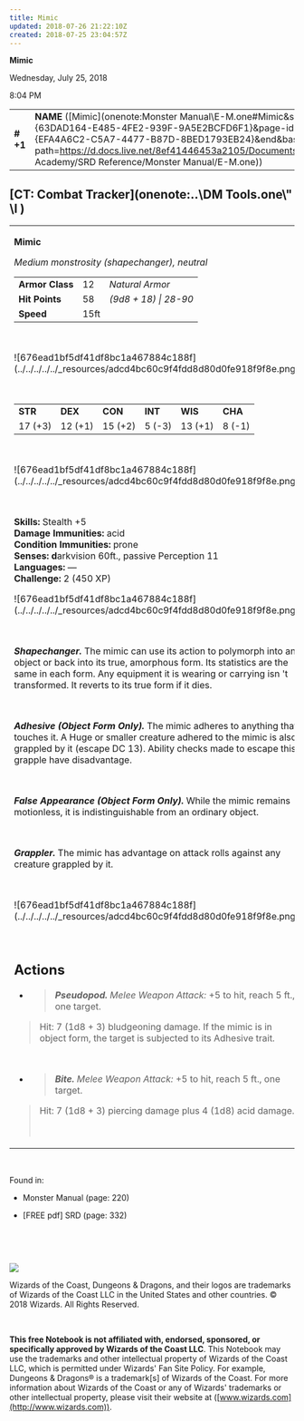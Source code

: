 ```yaml
---
title: Mimic
updated: 2018-07-26 21:22:10Z
created: 2018-07-25 23:04:57Z
---
```


**Mimic**

Wednesday, July 25, 2018

8:04 PM

|           |                                                                                                                                                                                                                                                                                    |        |        |        |     |       |        |
|-----------|------------------------------------------------------------------------------------------------------------------------------------------------------------------------------------------------------------------------------------------------------------------------------------|--------|--------|--------|-----|-------|--------|
| **\# +1** | **NAME** ([Mimic](onenote:Monster Manual\\E-M.one#Mimic&section-id={63DAD164-E485-4FE2-939F-9A5E2BCFD6F1}&page-id={EFA4A6C2-C5A7-4477-B87D-8BED1793EB24}&end&base-path=https://d.docs.live.net/8ef41446453a2105/Documents/Adventure Academy/SRD Reference/Monster Manual/E-M.one)) | **12** | **58** | **58** | \-  | Notes | 450 XP |

## [CT: Combat Tracker](onenote:..\\DM Tools.one\\" \l )

<table><tbody><tr class="odd"><td><p><strong>Mimic</strong></p><p><em>Medium monstrosity (shapechanger), neutral<br />
</em></p><table><tbody><tr class="odd"><td><strong>Armor Class</strong></td><td>12</td><td><em>Natural Armor</em></td></tr><tr class="even"><td><strong>Hit Points</strong></td><td>58</td><td><em>(9d8 + 18) | 28-90</em></td></tr><tr class="odd"><td><strong>Speed</strong></td><td>15ft</td><td> </td></tr></tbody></table><p> </p><p>![676ead1bf5df41df8bc1a467884c188f](../../../../../_resources/adcd4bc60c9f4fdd8d80d0fe918f9f8e.png)</p><p> </p><table><tbody><tr class="odd"><td><strong>STR</strong></td><td><strong>DEX</strong></td><td><strong>CON</strong></td><td><strong>INT</strong></td><td><strong>WIS</strong></td><td><strong>CHA</strong></td></tr><tr class="even"><td>17 (+3)</td><td>12 (+1)</td><td>15 (+2)</td><td>5 (-3)</td><td>13 (+1)</td><td>8 (-1)</td></tr></tbody></table><p> </p><p>![676ead1bf5df41df8bc1a467884c188f](../../../../../_resources/adcd4bc60c9f4fdd8d80d0fe918f9f8e.png)</p><p> </p><p><strong>Skills:</strong> Stealth +5<br />
<strong>Damage Immunities:</strong> acid<br />
<strong>Condition Immunities:</strong> prone<br />
<strong>Senses: d</strong>arkvision 60ft., passive Perception 11<br />
<strong>Languages:</strong> —<br />
<strong>Challenge:</strong> 2 (450 XP)</p><p>![676ead1bf5df41df8bc1a467884c188f](../../../../../_resources/adcd4bc60c9f4fdd8d80d0fe918f9f8e.png)</p><p> </p><p><em><strong>Shapechanger.</strong></em> The mimic can use its action to polymorph into an object or back into its true, amorphous form. Its statistics are the same in each form. Any equipment it is wearing or carrying isn 't transformed. It reverts to its true form if it dies.</p><p> </p><p><em><strong>Adhesive (Object Form Only).</strong></em> The mimic adheres to anything that touches it. A Huge or smaller creature adhered to the mimic is also grappled by it (escape DC 13). Ability checks made to escape this grapple have disadvantage.</p><p> </p><p><em><strong>False Appearance (Object Form Only).</strong></em> While the mimic remains motionless, it is indistinguishable from an ordinary object.</p><p> </p><p><em><strong>Grappler.</strong></em> The mimic has advantage on attack rolls against any creature grappled by it.</p><p> </p><p>![676ead1bf5df41df8bc1a467884c188f](../../../../../_resources/adcd4bc60c9f4fdd8d80d0fe918f9f8e.png)</p><p> </p><h2 id="actions"><strong>Actions<br />
</strong></h2><ul><li><blockquote><p><em><strong>Pseudopod.</strong> Melee Weapon Attack:</em> +5 to hit, reach 5 ft., one target.</p></blockquote></li></ul><blockquote><p>Hit: 7 (1d8 + 3) bludgeoning damage. If the mimic is in object form, the target is subjected to its Adhesive trait.</p></blockquote><p> </p><ul><li><blockquote><p><em><strong>Bite.</strong> Melee Weapon Attack:</em> +5 to hit, reach 5 ft., one target.</p></blockquote></li></ul><blockquote><p>Hit: 7 (1d8 + 3) piercing damage plus 4 (1d8) acid damage.</p><p> </p></blockquote></td></tr></tbody></table>

 

Found in:

-   Monster Manual (page: 220)

-   \[FREE pdf\] SRD (page: 332)

 

 

![](tmp\media\image2.png)

Wizards of the Coast, Dungeons & Dragons, and their logos are trademarks of Wizards of the Coast LLC in the United States and other countries. © 2018 Wizards. All Rights Reserved.

 

**This free Notebook is not affiliated with, endorsed, sponsored, or specifically approved by Wizards of the Coast LLC**. This Notebook may use the trademarks and other intellectual property of Wizards of the Coast LLC, which is permitted under Wizards' Fan Site Policy. For example, Dungeons & Dragons® is a trademark\[s\] of Wizards of the Coast. For more information about Wizards of the Coast or any of Wizards' trademarks or other intellectual property, please visit their website at ([www.wizards.com](http://www.wizards.com)).
